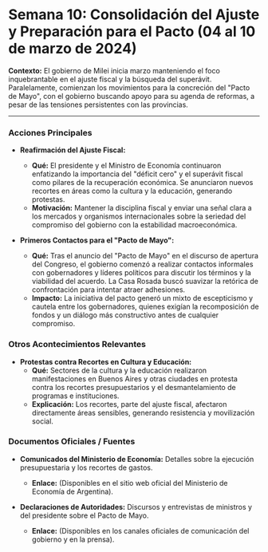# Semana 10: Consolidación del Ajuste y Preparación para el Pacto (04 al 10 de marzo de 2024)

**Contexto:** El gobierno de Milei inicia marzo manteniendo el foco inquebrantable en el ajuste fiscal y la búsqueda del superávit. Paralelamente, comienzan los movimientos para la concreción del "Pacto de Mayo", con el gobierno buscando apoyo para su agenda de reformas, a pesar de las tensiones persistentes con las provincias.

---

### Acciones Principales

*   **Reafirmación del Ajuste Fiscal:**
    *   **Qué:** El presidente y el Ministro de Economía continuaron enfatizando la importancia del "déficit cero" y el superávit fiscal como pilares de la recuperación económica. Se anunciaron nuevos recortes en áreas como la cultura y la educación, generando protestas.
    *   **Motivación:** Mantener la disciplina fiscal y enviar una señal clara a los mercados y organismos internacionales sobre la seriedad del compromiso del gobierno con la estabilidad macroeconómica.

*   **Primeros Contactos para el "Pacto de Mayo":**
    *   **Qué:** Tras el anuncio del "Pacto de Mayo" en el discurso de apertura del Congreso, el gobierno comenzó a realizar contactos informales con gobernadores y líderes políticos para discutir los términos y la viabilidad del acuerdo. La Casa Rosada buscó suavizar la retórica de confrontación para intentar atraer adhesiones.
    *   **Impacto:** La iniciativa del pacto generó un mixto de escepticismo y cautela entre los gobernadores, quienes exigían la recomposición de fondos y un diálogo más constructivo antes de cualquier compromiso.

### Otros Acontecimientos Relevantes

*   **Protestas contra Recortes en Cultura y Educación:**
    *   **Qué:** Sectores de la cultura y la educación realizaron manifestaciones en Buenos Aires y otras ciudades en protesta contra los recortes presupuestarios y el desmantelamiento de programas e instituciones.
    *   **Explicación:** Los recortes, parte del ajuste fiscal, afectaron directamente áreas sensibles, generando resistencia y movilización social.

### Documentos Oficiales / Fuentes

*   **Comunicados del Ministerio de Economía:** Detalles sobre la ejecución presupuestaria y los recortes de gastos.
    *   **Enlace:** (Disponibles en el sitio web oficial del Ministerio de Economía de Argentina).

*   **Declaraciones de Autoridades:** Discursos y entrevistas de ministros y del presidente sobre el Pacto de Mayo.
    *   **Enlace:** (Disponibles en los canales oficiales de comunicación del gobierno y en la prensa).
